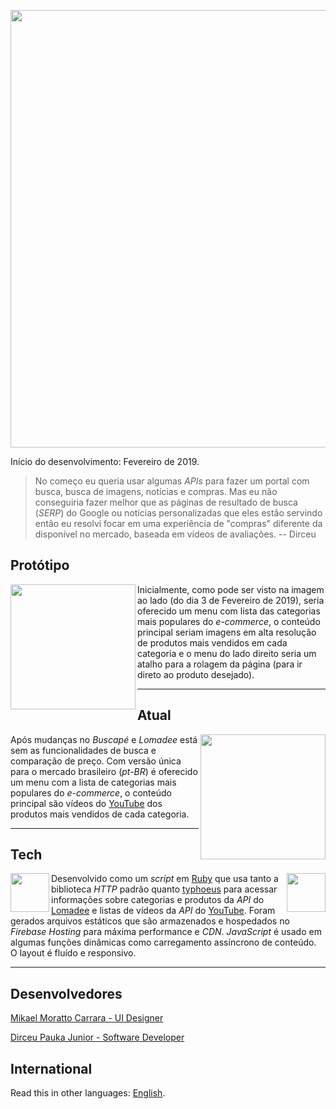 <p align="center">
  <a target="_blank" href="https://junior123.com"><img width="700" src="https://github.com/dirceup/junior123-public/blob/master/images/junior123-sunshine.png" /></a>
</p>

Início do desenvolvimento: Fevereiro de 2019.

> No começo eu queria usar algumas _APIs_ para fazer um portal com busca, busca de imagens, notícias e compras. Mas eu não conseguiria fazer melhor que as páginas de resultado de busca (_SERP_) do Google ou notícias personalizadas que eles estão servindo então eu resolvi focar em uma experiência de "compras" diferente da disponível no mercado, baseada em vídeos de avaliações. -- Dirceu

## Protótipo

<img align="left" width="200" src="https://github.com/dirceup/junior123-public/blob/master/images/junior123-prototipo.png" /> Inicialmente, como pode ser visto na imagem ao lado (do dia 3 de Fevereiro de 2019), seria oferecido um menu com lista das categorias mais populares do _e-commerce_, o conteúdo principal seriam imagens em alta resolução de produtos mais vendidos em cada categoria e o menu do lado direito seria um atalho para a rolagem da página (para ir direto ao produto desejado).

<hr>

## Atual

<img align="right" width="200" src="https://github.com/dirceup/junior123-public/blob/master/images/junior123-atual.png" /> Após mudanças no _Buscapé_ e _Lomadee_ está sem as funcionalidades de busca e comparação de preço. Com versão única para o mercado brasileiro (_pt-BR_) é oferecido um menu com a lista de categorias mais populares do _e-commerce_, o conteúdo principal são vídeos do [YouTube](https://youtube.com/) dos produtos mais vendidos de cada categoria.

<hr>

## Tech

<img align="left" width="62" src="https://github.com/dirceup/junior123-public/blob/master/images/header-ruby-logo@2x.png" /><img align="right" width="62" src="https://github.com/dirceup/junior123-public/blob/master/images/js-logo.png" />Desenvolvido como um _script_ em [Ruby](https://www.ruby-lang.org/) que usa tanto a biblioteca _HTTP_ padrão quanto [typhoeus](https://github.com/typhoeus/typhoeus) para acessar informações sobre categorias e produtos da _API_ do [Lomadee](https://developer.lomadee.com/) e listas de vídeos da _API_ do [YouTube](https://developers.google.com/youtube/). Foram gerados arquivos estáticos que são armazenados e hospedados no _Firebase Hosting_ para máxima performance e _CDN_. _JavaScript_ é usado em algumas funções dinâmicas como carregamento assíncrono de conteúdo. O layout é fluído e responsivo.

<hr>

## Desenvolvedores

<a href="https://github.com/mikaelcarrara">Mikael Moratto Carrara - UI Designer</a>

<a href="https://github.com/dirceup">Dirceu Pauka Junior - Software Developer</a>

## International

Read this in other languages: <a href="https://github.com/dirceup/junior123-public/blob/master/README.en.md">English</a>.
